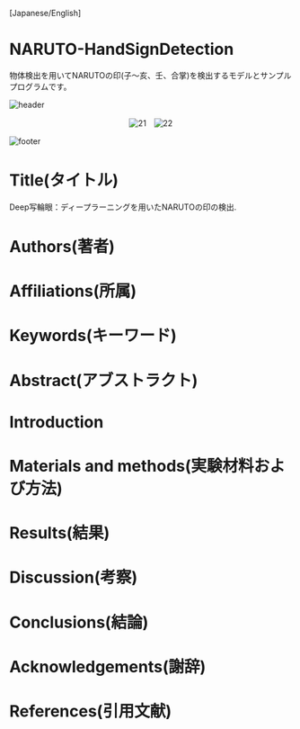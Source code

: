 [Japanese/English]
# NARUTO-HandSignDetection
物体検出を用いてNARUTOの印(子～亥、壬、合掌)を検出するモデルとサンプルプログラムです。

![header](https://user-images.githubusercontent.com/37477845/95489808-4fb55c80-09d2-11eb-95f0-c3cdc6d55d83.png)
<div align="center">
  
![21](https://user-images.githubusercontent.com/37477845/95489944-78d5ed00-09d2-11eb-96f6-a687b012c413.gif)　![22](https://user-images.githubusercontent.com/37477845/95490010-93a86180-09d2-11eb-8185-e50fd2b5c137.gif)
</div>

![footer](https://user-images.githubusercontent.com/37477845/95489817-5348e380-09d2-11eb-9df0-3ddd06703c55.png)


# Title(タイトル)
Deep写輪眼：ディープラーニングを用いたNARUTOの印の検出.

# Authors(著者)

# Affiliations(所属)

# Keywords(キーワード)

# Abstract(アブストラクト)

# Introduction

# Materials and methods(実験材料および方法)

# Results(結果)

# Discussion(考察)

# Conclusions(結論)

# Acknowledgements(謝辞)

# References(引用文献)
